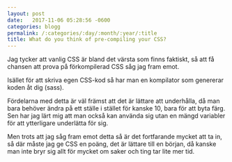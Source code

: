 ```yaml
---
layout: post
date:   2017-11-06 05:28:56 -0600
categories: blogg
permalink: /:categories/:day/:month/:year/:title
title: What do you think of pre-compiling your CSS?
---
```


Jag tycker att vanlig CSS är bland det värsta som finns faktiskt, så att få chansen att prova på förkompilerad CSS såg jag fram emot.

Isället för att skriva egen CSS-kod så har man en kompilator som genererar koden åt dig (sass). 

Fördelarna med detta är väl främst att det är
lättare att underhålla, då man bara behöver ändra på ett ställe i stället för kanske 10, bara för att byta färg. Sen har jag lärt mig att man också kan använda sig utan en mängd variabler för att ytterligare underlätta för sig. 

Men trots att jag såg fram emot detta så är det fortfarande mycket att ta in, så där måste jag ge CSS en poäng, det är lättare till en början, då kanske man inte bryr sig allt för mycket om saker och ting tar lite mer tid.


